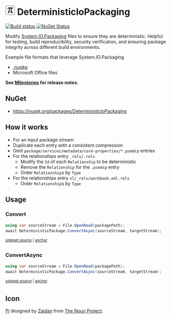 # <img src="/src/icon.png" height="30px"> DeterministicIoPackaging

[![Build status](https://ci.appveyor.com/api/projects/status/yw2qps5cxvxh850v?svg=true)](https://ci.appveyor.com/project/SimonCropp/deterministiciopackaging)
[![NuGet Status](https://img.shields.io/nuget/v/DeterministicIoPackaging.svg)](https://www.nuget.org/packages/DeterministicIoPackaging/)

Modify [System.IO.Packaging](https://learn.microsoft.com/en-us/dotnet/api/system.io.packaging) files to ensure they are deterministic. Helpful for testing, build reproducibility, security verification, and ensuring package integrity across different build environments.

Example file formats that leverage System.IO.Packaging

 * [.nupkg](https://learn.microsoft.com/en-us/nuget/)
 * Microsoft Office files

**See [Milestones](../../milestones?state=closed) for release notes.**


## NuGet

 * https://nuget.org/packages/DeterministicIoPackaging


## How it works

 * For an input package stream
 * Duplicate each entry with a consistent compression
 * Omit `package/services/metadata/core-properties/*.psmdcp` entries
 * For the relationships entry `_rels/.rels`
   * Modify the `Id` of each `Relationship` to be deterministic
   * Remove the `Relationship` for the `.psmdcp` entry
   * Order `Relationship`s by `Type`
 * For the relationships entry `xl/_rels/workbook.xml.rels`
   * Order `Relationship`s by `Type`


## Usage


### Convert

<!-- snippet: ConvertAsync -->
<a id='snippet-ConvertAsync'></a>
```cs
using var sourceStream = File.OpenRead(packagePath);
await DeterministicPackage.ConvertAsync(sourceStream, targetStream);
```
<sup><a href='/src/Tests/Tests.cs#L105-L110' title='Snippet source file'>snippet source</a> | <a href='#snippet-ConvertAsync' title='Start of snippet'>anchor</a></sup>
<!-- endSnippet -->


### ConvertAsync

<!-- snippet: ConvertAsync -->
<a id='snippet-ConvertAsync'></a>
```cs
using var sourceStream = File.OpenRead(packagePath);
await DeterministicPackage.ConvertAsync(sourceStream, targetStream);
```
<sup><a href='/src/Tests/Tests.cs#L105-L110' title='Snippet source file'>snippet source</a> | <a href='#snippet-ConvertAsync' title='Start of snippet'>anchor</a></sup>
<!-- endSnippet -->


## Icon

[Pi](https://thenounproject.com/icon/pi-2131020/) designed by [Zaidan](https://thenounproject.com/creator/mzaidanfiros/) from [The Noun Project](https://thenounproject.com).


